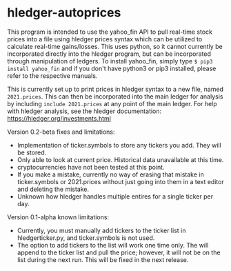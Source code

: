 # hledger-autoprices

This program is intended to use the yahoo_fin API to pull real-time stock prices into a file using hledger prices syntax which can be utilized to calculate real-time gains/losses.  This uses python, so it cannot currently be incorporated directly into the hledger program, but can be incorporated through manipulation of ledgers. To install yahoo_fin, simply type `$ pip3 install yahoo_fin` and if you don't have python3 or pip3 installed, please refer to the respective manuals.

This is currently set up to print prices in hledger syntax to a new file, named `2021.prices`. This can then be incorporated into the main ledger for analysis by including `include 2021.prices` at any point of the main ledger.  For help with hledger analysis, see the hledger documentation: https://hledger.org/investments.html

Version 0.2-beta fixes and limitations:
- Implementation of ticker.symbols to store any tickers you add. They will be stored.
- Only able to look at current price.  Historical data unavailable at this time.
- cryptocurrencies have not been tested at this point.
- If you make a mistake, currently no way of erasing that mistake in ticker.symbols or 2021.prices without just going into them in a text editor and deleting the mistake.
- Unknown how hledger handles multiple entires for a single ticker per day.

Version 0.1-alpha known limitations:
- Currently, you must manually add tickers to the ticker list in hledgerticker.py, and ticker.symbols is not used.
- The option to add tickers to the list will work one time only.  The will append to the ticker list and pull the price; however, it will not be on the list during the next run.  This will be fixed in the next release. 
